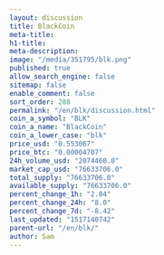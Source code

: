 ```yaml
---
layout: discussion
title: BlackCoin
meta-title: 
h1-title: 
meta-description: 
image: "/media/351795/blk.png"
published: true
allow_search_engine: false
sitemap: false
enable_comment: false
sort_order: 288
permalink: "/en/blk/discussion.html"
coin_a_symbol: "BLK"
coin_a_name: "BlackCoin"
coin_a_lower_case: "blk"
price_usd: "0.553067"
price_btc: "0.00004707"
24h_volume_usd: "2074460.0"
market_cap_usd: "76633706.0"
total_supply: "76633706.0"
available_supply: "76633706.0"
percent_change_1h: "2.04"
percent_change_24h: "8.0"
percent_change_7d: "-8.42"
last_updated: "1517140742"
parent-url: "/en/blk/"
author: Sam
---
```


